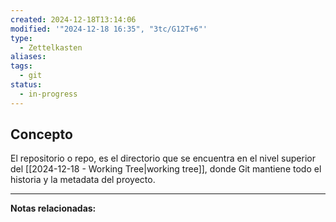 ```yaml
---
created: 2024-12-18T13:14:06
modified: '"2024-12-18 16:35", "3tc/G12T+6"'
type:
  - Zettelkasten
aliases: 
tags:
  - git
status:
  - in-progress
---
```

## Concepto
El repositorio o repo, es el directorio que se encuentra en el nivel superior del [[2024-12-18 - Working Tree|working tree]], donde Git mantiene todo el historia y la metadata del proyecto.

--- 
 **Notas relacionadas:**
 